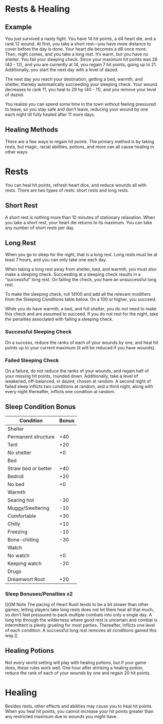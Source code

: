 # Rests & Healing

## Example

You just survived a nasty fight. You have 14 hit points, a d4 heart die, and a rank 12 wound. At first, you take a short rest—you have more distance to cover before the day is done. Your heart die becomes a d8 once more. Then, night comes, and you take a long rest. It’s warm, but you have no shelter. You fail your sleeping check. Since your maximum hit points was 28 (40 - 12), and you are currently at 14, you regain 7 hit points, going up to 21. Additionally, you start the next day with a level of dazed.

The next day you reach your destination, getting a bed, warmth, and shelter, thereby automatically succeeding your sleeping check. Your wound decreases to rank 11, you heal to 29 hp (40 - 11), and you remove your level of dazed.

You realize you can spend some time in the town without feeling pressured to leave, so you stay safe and don’t leave, reducing your wound by one each night till fully healed after 11 more days.

## Healing Methods

There are a few ways to regain hit points. The primary method is by taking rests, but magic, racial abilities, potions, and more can all cause healing in other ways.

# Rests

You can heal hit points, refresh heart dice, and reduce wounds all with rests. There are two types of rests: short rests and long rests.

## Short Rest

A short rest is nothing more than 10 minutes of stationary relaxation. When you take a short rest, your heart die returns to its maximum. You can take any number of short rests per day.

## Long Rest

When you go to sleep for the night, that is a long rest. Long rests must be at least 7 hours, and you can only take one each day. 

When taking a long rest away from shelter, bed, and warmth, you must also make a sleeping check. Succeeding at a sleeping check results in a “successful” long rest. On failing the check, you have an unsuccessful long rest.

To make the sleeping check, roll 1d100 and add all the relevant modifiers from the Sleeping Conditions table below. On a 100 or higher, you succeed.

While you do have warmth, a bed, and full shelter, you do not need to make this check and are assumed to succeed. If you do not rest for the night, take the penalties associated with failing a sleeping check.

### Successful Sleeping Check

On a success, reduce the ranks of each of your wounds by one, and heal hit points up to your current maximum (it will be reduced if you have wounds).

### Failed Sleeping Check

On a failure, do not reduce the ranks of your wounds, and regain half of your missing hit points, rounded down. Additionally, take a level of weakened, off-balanced, or dazed, chosen at random. A second night of failed sleep inflicts two conditions at random, and a third night, along with every night thereafter, inflicts one condition at random.

## Sleep Condition Bonus

| Condition | Bonus |
| --- | --- |
| Shelter | |
| Permanent structure | +40 |
| Tent | +20 |
| No shelter | +0 |
| Bed | |
| Straw bed or better | +40 |
| Bedroll | +20 |
| No bed | +0 |
| Warmth | |
| Searing hot | -30 |
| Muggy/Sweltering | -10 |
| Comfortable | +30 |
| Chilly | +10 |
| Freezing | -10 |
| Bone-chilling | -30 |
| Watch | |
| No watch | +0 |
| Keeping watch | -20 |
| Drugs | |
| Dreamwort Root | +20 |

### Sleep Bonuses/Penalties x2

[[GM Note
The pacing of Heart Rush tends to be a bit slower than other games; letting players take long rests does not let them heal all that much, so don’t feel pressured to pack multiple combats into only a single day. A long trip through the wilderness where good rest is uncertain and combat is intermittent is plenty grueling for most parties. Thereafter, inflicts one level of each condition. A successful long rest removes all conditions gained this way.]]

## Healing Potions

Not every world setting will play with healing potions, but if your game does, these rules work well. One hour after drinking a healing potion, reduce the rank of each of your wounds by one and regain 20 hit points.

# Healing

Besides rests, other effects and abilities may cause you to heal hit points. When you heal hit points, you cannot increase your hit points greater than any restricted maximum due to wounds you might have.
